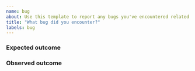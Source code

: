 ```yaml
---
name: bug
about: Use this template to report any bugs you've encountered related to the project
title: "What bug did you encounter?"
labels: bug
---
```


### Expected outcome

### Observed outcome
